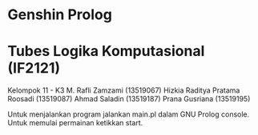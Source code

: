 # Genshin Prolog
# Tubes Logika Komputasional (IF2121)
Kelompok 11 - K3
M. Rafli Zamzami (13519067)
Hizkia Raditya Pratama Roosadi (13519087)
Ahmad Saladin (13519187)
Prana Gusriana (13519195)

Untuk menjalankan program jalankan main.pl dalam GNU Prolog console.
Untuk memulai permainan ketikkan start.
